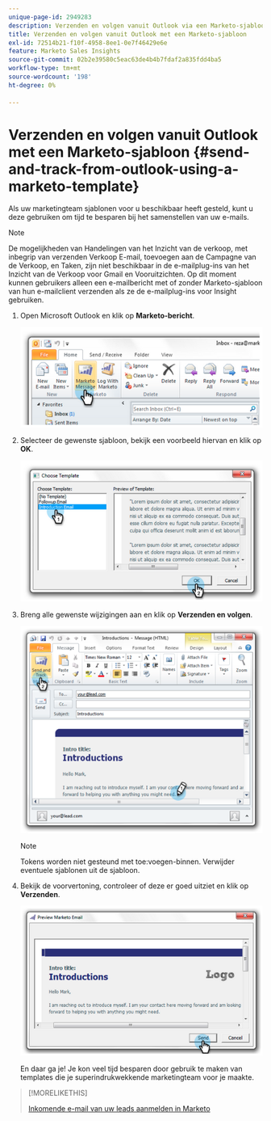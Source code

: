```yaml
---
unique-page-id: 2949283
description: Verzenden en volgen vanuit Outlook via een Marketo-sjabloon - Marketo Docs - Productdocumentatie
title: Verzenden en volgen vanuit Outlook met een Marketo-sjabloon
exl-id: 72514b21-f10f-4958-8ee1-0e7f46429e6e
feature: Marketo Sales Insights
source-git-commit: 02b2e39580c5eac63de4b4b7fdaf2a835fdd4ba5
workflow-type: tm+mt
source-wordcount: '198'
ht-degree: 0%

---
```


# Verzenden en volgen vanuit Outlook met een Marketo-sjabloon {#send-and-track-from-outlook-using-a-marketo-template}

Als uw marketingteam sjablonen voor u beschikbaar heeft gesteld, kunt u deze gebruiken om tijd te besparen bij het samenstellen van uw e-mails.

>[!NOTE]
>
>De mogelijkheden van Handelingen van het Inzicht van de verkoop, met inbegrip van verzenden Verkoop E-mail, toevoegen aan de Campagne van de Verkoop, en Taken, zijn niet beschikbaar in de e-mailplug-ins van het Inzicht van de Verkoop voor Gmail en Vooruitzichten. Op dit moment kunnen gebruikers alleen een e-mailbericht met of zonder Marketo-sjabloon van hun e-mailclient verzenden als ze de e-mailplug-ins voor Insight gebruiken.

1. Open Microsoft Outlook en klik op **Marketo-bericht**.

   ![](assets/image2014-9-23-17-3a8-3a33.png)

1. Selecteer de gewenste sjabloon, bekijk een voorbeeld hiervan en klik op **OK**.

   ![](assets/image2014-9-23-17-3a8-3a45.png)

1. Breng alle gewenste wijzigingen aan en klik op **Verzenden en volgen**.

   ![](assets/image2014-9-23-17-3a8-3a58.png)

   >[!NOTE]
   >
   >Tokens worden niet gesteund met toe:voegen-binnen. Verwijder eventuele sjablonen uit de sjabloon.

1. Bekijk de voorvertoning, controleer of deze er goed uitziet en klik op **Verzenden**.

   ![](assets/image2014-9-23-17-3a9-3a11.png)

   En daar ga je! Je kon veel tijd besparen door gebruik te maken van templates die je superindrukwekkende marketingteam voor je maakte.

>[!MORELIKETHIS]
>
>[Inkomende e-mail van uw leads aanmelden in Marketo](/help/marketo/product-docs/marketo-sales-insight/using-msi/log-inbound-mail-from-your-leads-in-marketo.md)
